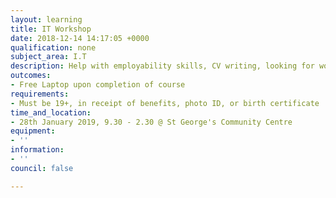 ```yaml
---
layout: learning
title: IT Workshop
date: 2018-12-14 14:17:05 +0000
qualification: none
subject_area: I.T
description: Help with employability skills, CV writing, looking for work
outcomes:
- Free Laptop upon completion of course
requirements:
- Must be 19+, in receipt of benefits, photo ID, or birth certificate
time_and_location:
- 28th January 2019, 9.30 - 2.30 @ St George's Community Centre
equipment:
- ''
information:
- ''
council: false

---
```

